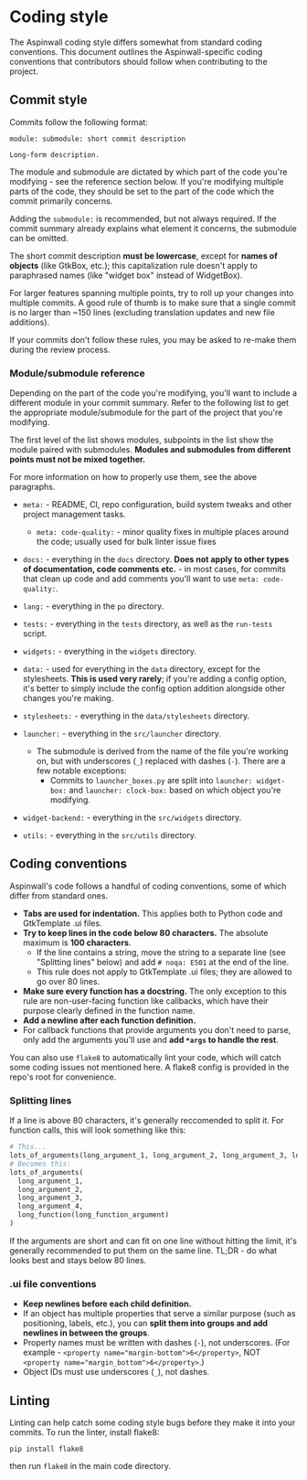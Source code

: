 # Coding style

The Aspinwall coding style differs somewhat from standard coding conventions. This document outlines the Aspinwall-specific coding conventions that contributors should follow when contributing to the project.

## Commit style

Commits follow the following format:

```
module: submodule: short commit description

Long-form description.
```

The module and submodule are dictated by which part of the code you're modifying - see the reference section below. If you're modifying multiple parts of the code, they should be set to the part of the code which the commit primarily concerns.

Adding the `submodule:` is recommended, but not always required. If the commit summary already explains what element it concerns, the submodule can be omitted.

The short commit description **must be lowercase**, except for **names of objects** (like GtkBox, etc.); this capitalization rule doesn't apply to paraphrased names (like "widget box" instead of WidgetBox).

For larger features spanning multiple points, try to roll up your changes into multiple commits. A good rule of thumb is to make sure that a single commit is no larger than ~150 lines (excluding translation updates and new file additions).

If your commits don't follow these rules, you may be asked to re-make them during the review process.

### Module/submodule reference

Depending on the part of the code you're modifying, you'll want to include a different module in your commit summary. Refer to the following list to get the appropriate module/submodule for the part of the project that you're modifying.

The first level of the list shows modules, subpoints in the list show the module paired with submodules. **Modules and submodules from different points must not be mixed together.**

For more information on how to properly use them, see the above paragraphs.

 * `meta:` - README, CI, repo configuration, build system tweaks and other project management tasks.
   * `meta: code-quality:` - minor quality fixes in multiple places around the code; usually used for bulk linter issue fixes
 * `docs:` - everything in the `docs` directory. **Does not apply to other types of documentation, code comments etc.** - in most cases, for commits that clean up code and add comments you'll want to use `meta: code-quality:`.
 * `lang:` - everything in the `po` directory.
 * `tests:` - everything in the `tests` directory, as well as the `run-tests` script.
 * `widgets:` - everything in the `widgets` directory.

 * `data:` - used for everything in the `data` directory, except for the stylesheets. **This is used very rarely**; if you're adding a config option, it's better to simply include the config option addition alongside other changes you're making.
 * `stylesheets:` - everything in the `data/stylesheets` directory.

 * `launcher:` - everything in the `src/launcher` directory.
   * The submodule is derived from the name of the file you're working on, but with underscores (`_`) replaced with dashes (`-`). There are a few notable exceptions:
     * Commits to `launcher_boxes.py` are split into `launcher: widget-box:` and `launcher: clock-box:` based on which object you're modifying.
 * `widget-backend:` - everything in the `src/widgets` directory.
 * `utils:` - everything in the `src/utils` directory.

## Coding conventions

Aspinwall's code follows a handful of coding conventions, some of which differ from standard ones.

 * **Tabs are used for indentation.** This applies both to Python code and GtkTemplate .ui files.
 * **Try to keep lines in the code below 80 characters.** The absolute maximum is **100 characters**.
   * If the line contains a string, move the string to a separate line (see "Splitting lines" below) and add `# noqa: E501` at the end of the line.
   * This rule does not apply to GtkTemplate .ui files; they are allowed to go over 80 lines.
 * **Make sure every function has a docstring.** The only exception to this rule are non-user-facing function like callbacks, which have their purpose clearly defined in the function name.
 * **Add a newline after each function definition.**
 * For callback functions that provide arguments you don't need to parse, only add the arguments you'll use and **add `*args` to handle the rest**.

You can also use `flake8` to automatically lint your code, which will catch some coding issues not mentioned here. A flake8 config is provided in the repo's root for convenience.

### Splitting lines

If a line is above 80 characters, it's generally reccomended to split it. For function calls, this will look something like this:

```python
# This...
lots_of_arguments(long_argument_1, long_argument_2, long_argument_3, long_argument_4, long_function(long_function_argument))
# Becomes this:
lots_of_arguments(
  long_argument_1,
  long_argument_2,
  long_argument_3,
  long_argument_4,
  long_function(long_function_argument)
)
```

If the arguments are short and can fit on one line without hitting the limit, it's generally recommended to put them on the same line. TL;DR - do what looks best and stays below 80 lines.

### .ui file conventions

 * **Keep newlines before each child definition.**
 * If an object has multiple properties that serve a similar purpose (such as positioning, labels, etc.), you can **split them into groups and add newlines in between the groups**.
 * Property names must be written with dashes (`-`), not underscores. (For example - `<property name="margin-bottom">6</property>`, NOT `<property name="margin_bottom">6</property>`.)
 * Object IDs must use underscores (`_`), not dashes.

## Linting

Linting can help catch some coding style bugs before they make it into your commits. To run the linter, install flake8:

```shell
pip install flake8
```

then run `flake8` in the main code directory.

